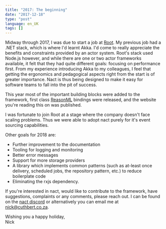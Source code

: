 ```yaml
---
title: "2017: The beginning"
date: "2017-12-18"
type: "post"
language: en_UK
tags: []    
---
```

Midway through 2017, I was due to start a job at [Root](https://root.co.za). My previous job had a .NET stack, which is where I'd learnt Akka. I'd come to really appreciate the benefits and constraints provided by an actor system. Root's stack used Node.js however, and while there are one or two actor frameworks available, it felt that they had quite different goals: focusing on performance first. From my experience introducing Akka to my colleagues, I feel that getting the ergonomics and pedagogical aspects right from the start is of greater importance. Nact is thus being designed to make it easy for software teams to fall into the pit of success. 

This year most of the important building blocks were added to the framework, first class [ReasonML](http://reasonml.github.io/) bindings were released, and the website you're reading this on was published. 

I was fortunate to join Root at a stage where the company doesn't face scaling problems. Thus we were able to adopt nact purely for it's event sourcing capabilities. 

Other goals for 2018 are:
- Further improvement to the documentation
- Tooling for logging and monitoring
- Better error messages
- Support for more storage providers
- A library which implements common patterns (such as at-least once delivery, scheduled jobs, the repository pattern, etc.) to reduce boilerplate code
- Eliminating the rxjs dependency.

If you're interested in nact, would like to contribute to the framework, have suggestions, complaints or any comments, please reach out. I can be found on the [nact discord](https://discord.gg/uxhFdDS) or alternatively you can email me at <a href='mailto:nick@cuthbert.co.za'>nick@cuthbert.co.za</a>.

Wishing you a happy holiday,<br/>
Nick

